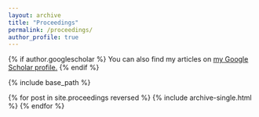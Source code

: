 ```yaml
---
layout: archive
title: "Proceedings"
permalink: /proceedings/
author_profile: true
---
```


{% if author.googlescholar %}
  You can also find my articles on <u><a href="{{author.googlescholar}}">my Google Scholar profile</a>.</u>
{% endif %}

{% include base_path %}

{% for post in site.proceedings reversed %}
  {% include archive-single.html %}
{% endfor %}


